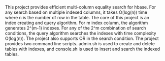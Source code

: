 This project provides efficient multi-column equality search for hbase. For any search based on multiple indexed columns, it takes O(log(n)) time where n is the number of row in the table.
The core of this project is an index creating and query algorithm. For m index column, the algorithm generates 2^(m-1) indexes. For any of the 2^m combination of search conditions, the query algorithm searches the indexes with time complexity O(log(n)).
The project also supports OR in the search condition. 
The project provides two command line scripts. admin.sh is used to create and delete tables with indexes, and console.sh is used to insert and search the indexed tables.

